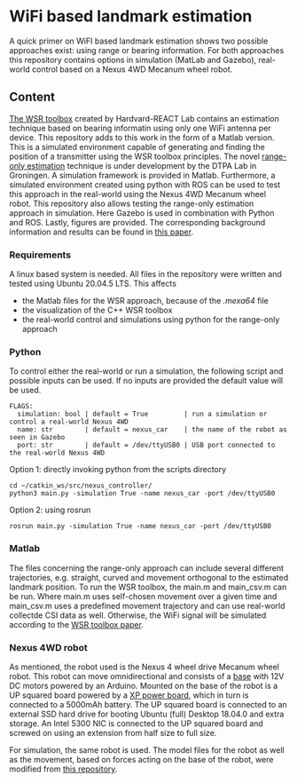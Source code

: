 # WiFi based landmark estimation
A quick primer on WiFI based landmark estimation shows two possible approaches exist: using range or bearing information. For both approaches this repository contains options in simulation (MatLab and Gazebo), real-world control based on a Nexus 4WD Mecanum wheel robot.  

## Content
[The WSR toolbox](https://github.com/Harvard-REACT/WSR-Toolbox) created by Hardvard-REACT Lab contains an estimation technique based on bearing informatin using only one WiFi antenna per device.
This repository adds to this work in the form of a Matlab version. This is a simulated environment capable of generating and finding the position of a transmitter using the WSR toolbox principles.
The novel [range-only estimation]() technique is under development by the DTPA Lab in Groningen. A simulation framework is provided in Matlab. Furthermore, a simulated environment created using python with ROS can be used to test this approach in the real-world using the Nexus 4WD Mecanum wheel robot. This repository also allows testing the range-only estimation approach in simulation. Here Gazebo is used in combination with Python and ROS.
Lastly, figures are provided.
The corresponding background information and results can be found in [this paper]().

### Requirements
A linux based system is needed. All files in the repository were written and tested using Ubuntu 20.04.5 LTS. This affects
- the Matlab files for the WSR approach, because of the _.mexa64_ file
- the visualization of the C++ WSR toolbox
- the real-world control and simulations using python for the range-only approach

### Python
To control either the real-world or run a simulation, the following script and possible inputs can be used. If no inputs are provided the default value will be used.
```
FLAGS:
  simulation: bool | default = True         | run a simulation or control a real-world Nexus 4WD
  name: str        | default = nexus_car    | the name of the robot as seen in Gazebo
  port: str        | default = /dev/ttyUSB0 | USB port connected to the real-world Nexus 4WD
```
Option 1: directly invoking python from the scripts directory
```
cd ~/catkin_ws/src/nexus_controller/
python3 main.py -simulation True -name nexus_car -port /dev/ttyUSB0
```
Option 2: using rosrun
```
rosrun main.py -simulation True -name nexus_car -port /dev/ttyUSB0
```

### Matlab
The files concerning the range-only approach can include several different trajectories, e.g. straight, curved and movement orthogonal to the estimated landmark position. To run the WSR toolbox, the main.m and main_csv.m can be run. Where main.m uses self-chosen movement over a given time and main_csv.m uses a predefined movement trajectory and can use real-world collectde CSI data as well. Otherwise, the WiFi signal will be simulated according to the [WSR toolbox paper](https://journals.sagepub.com/doi/full/10.1177/02783649221097989).

### Nexus 4WD robot
As mentioned, the robot used is the Nexus 4 wheel drive Mecanum wheel robot. This robot can move omnidirectional and consists of a [base](https://www.nexusrobot.com/product/4wd-mecanum-wheel-mobile-arduino-robotics-car-10011.html) with 12V DC motors powered by an Arduino. Mounted on the base of the robot is a UP squared board powered by a [XP power board](https://nl.mouser.com/ProductDetail/XP-Power/JCL3012S05?qs=w%2Fv1CP2dgqp6vrT05q%2FO7Q%3D%3D), which in turn is connected to a 5000mAh battery. The UP squared board is connected to an external SSD hard drive for booting Ubuntu (full) Desktop 18.04.0 and extra storage. An Intel 5300 NIC is connected to the UP squared board and screwed on using an extension from half size to full size.

For simulation, the same robot is used. The model files for the robot as well as the movement, based on forces acting on the base of the robot, were modified from [this repository](https://github.com/RBinsonB/nexus_4wd_mecanum_simulator).
